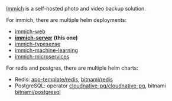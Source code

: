 [Immich](https://github.com/immich-app/immich) is a self-hosted photo and video backup solution.

For immich, there are multiple helm deployments:

- [immich-web](./bjw-s.github.io-helm-charts-app-template-immich-web)
- [**immich-server**](./bjw-s.github.io-helm-charts-app-template-immich-server) **(this one)**
- [immich-typesense](./bjw-s.github.io-helm-charts-app-template-immich-typesense)
- [immich-machine-learning](./bjw-s.github.io-helm-charts-app-template-immich-machine-learning)
- [immich-microservices](./bjw-s.github.io-helm-charts-app-template-immich-microservices) 

For redis and postgres, there are multiple helm charts:
- Redis: [app-template/redis](./bjw-s.github.io-helm-charts-app-template-immich-redis), [bitnami/redis](./charts.bitnami.com-bitnami-redis)
- PostgreSQL: operator [cloudnative-pg/cloudnative-pg](./cloudnative-pg.github.io-charts-cloudnative-pg-postgres), bitnami [bitnami/postgresql](./charts.bitnami.com-bitnami-postgresql)